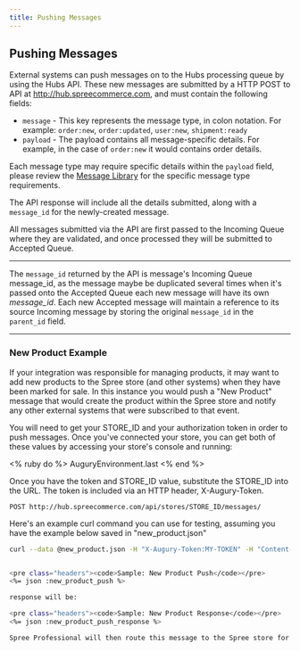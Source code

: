 ```yaml
---
title: Pushing Messages
---
```


## Pushing Messages

External systems can push messages on to the Hubs processing queue by using the Hubs API. These new messages are submitted by a HTTP POST to API at http://hub.spreecommerce.com, and must contain the following fields:

* `message` - This key represents the message type, in colon notation. For example: `order:new`, `order:updated`, `user:new`, `shipment:ready`
* `payload` - The payload contains all message-specific details. For example, in the case of `order:new` it would contains order details.

Each message type may require specific details within the `payload` field, please review the [Message Library]() for the specific message type requirements.

The API response will include all the details submitted, along with a `message_id` for the newly-created message.

All messages submitted via the API are first passed to the Incoming Queue where they are validated, and once processed they will be submitted to Accepted Queue.

***
The `message_id` returned by the API is message's Incoming Queue message_id, as the message maybe be duplicated several times when it's passed onto the Accepted Queue each new message will have its own _message_id_. Each new Accepted message will maintain a reference to its source Incoming message by storing the original `message_id` in the `parent_id` field.
***

### New Product Example

If your integration was responsible for managing products, it may want to add new products to the Spree store (and other systems) when they have been marked for sale. In this instance you would push a "New Product" message that would create the product within the Spree store and notify any other external systems that were subscribed to that event.

You will need to get your STORE_ID and your authorization token in order to push messages. Once you've connected your store, you can get both of these values by accessing your store's console and running: 

<% ruby do %> 
	AuguryEnvironment.last
<% end %>

Once you have the token and STORE_ID value, substitute the STORE_ID into the URL. The token is included via an HTTP header, X-Augury-Token.

    POST http://hub.spreecommerce.com/api/stores/STORE_ID/messages/

Here's an example curl command you can use for testing, assuming you have the example below saved in "new_product.json"

```bash
curl --data @new_product.json -H "X-Augury-Token:MY-TOKEN" -H "Content-Type:application/json" http://hub.spreecommerce.com/api/stores/STORE_ID/messages```


<pre class="headers"><code>Sample: New Product Push</code></pre>
<%= json :new_product_push %>

response will be:

<pre class="headers"><code>Sample: New Product Response</code></pre>
<%= json :new_product_push_response %>

Spree Professional will then route this message to the Spree store for processing, and any other consumers that are registered for that event.

